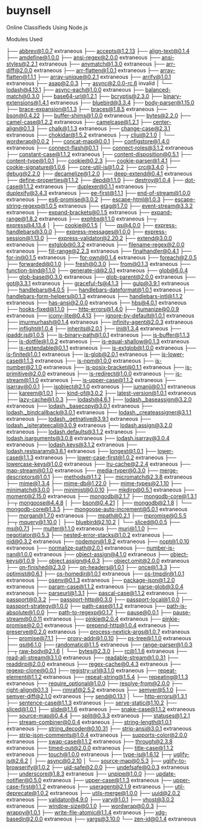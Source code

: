 # buynsell
Online Classifieds Using Node.js

Modules Used

├── abbrev@1.0.7 extraneous
├── accepts@1.2.13
├── align-text@0.1.4
├── amdefine@1.0.0
├── ansi-regex@2.0.0 extraneous
├── ansi-styles@2.2.1 extraneous
├── anymatch@1.3.0 extraneous
├── arr-diff@2.0.0 extraneous
├── arr-flatten@1.0.1 extraneous
├── array-flatten@1.1.1
├── array-unique@0.2.1 extraneous
├── arrify@1.0.1 extraneous
├── asap@2.0.3
├─┬ async@2.0.0-rc.6 invalid
│ └── lodash@4.13.1
├── async-each@1.0.0 extraneous
├── balanced-match@0.3.0
├── base64-url@1.2.1
├── bcryptjs@2.3.0
├── binary-extensions@1.4.1 extraneous
├── bluebird@3.3.4
├── body-parser@1.15.0
├── brace-expansion@1.1.3
├── braces@1.8.5 extraneous
├── bson@0.4.22
├── buffer-shims@1.0.0 extraneous
├── bytes@2.2.0
├── camel-case@1.2.2 extraneous
├── camelcase@1.2.1
├── center-align@0.1.3
├── chalk@1.1.3 extraneous
├── change-case@2.3.1 extraneous
├── chokidar@1.5.2 extraneous
├─┬ cliui@2.1.0
│ └── wordwrap@0.0.2
├── concat-map@0.0.1
├── configstore@1.4.0 extraneous
├── connect-flash@0.1.1
├── connect-roles@3.1.2 extraneous
├── constant-case@1.1.2 extraneous
├── content-disposition@0.5.1
├── content-type@1.0.1
├── cookie@0.2.3
├── cookie-parser@1.4.1
├── cookie-signature@1.0.6
├── core-util-is@1.0.2
├── crc@3.4.0
├── debug@2.2.0
├── decamelize@1.2.0
├── deep-extend@0.4.1 extraneous
├── define-properties@1.1.2
├── depd@1.1.0
├── destroy@1.0.4
├── dot-case@1.1.2 extraneous
├── duplexer@0.1.1 extraneous
├── duplexify@3.4.3 extraneous
├── ee-first@1.1.1
├── end-of-stream@1.0.0 extraneous
├── es6-promise@3.0.2
├── escape-html@1.0.3
├── escape-string-regexp@1.0.5 extraneous
├── etag@1.7.0
├── event-stream@3.3.2 extraneous
├── expand-brackets@0.1.5 extraneous
├── expand-range@1.8.2 extraneous
├── exphbs@1.1.0 extraneous
├─┬ express@4.13.4
│ ├── cookie@0.1.5
│ └── qs@4.0.0
├── express-handlebars@3.0.0
├── express-messages@1.0.0
├── express-session@1.13.0
├── express-validator@2.20.2
├── extend@3.0.0 extraneous
├── extglob@0.3.2 extraneous
├── filename-regex@2.0.0 extraneous
├── fill-range@2.2.3 extraneous
├── finalhandler@0.4.1
├── for-in@0.1.5 extraneous
├── for-own@0.1.4 extraneous
├── foreach@2.0.5
├── forwarded@0.1.0
├── fresh@0.3.0
├── from@0.1.3 extraneous
├── function-bind@1.1.0
├── generate-id@2.0.1 extraneous
├── glob@6.0.4
├── glob-base@0.3.0 extraneous
├── glob-parent@2.0.0 extraneous
├── got@3.3.1 extraneous
├── graceful-fs@4.1.3
├── gulp@3.9.1 extraneous
├── handlebars@4.0.5
├── handlebars-dateformat@1.0.1 extraneous
├── handlebars-form-helpers@0.1.3 extraneous
├── handlebars-intl@1.1.2 extraneous
├── has-ansi@2.0.0 extraneous
├── hbs@4.0.1 extraneous
├── hooks-fixed@1.1.0
├── http-errors@1.4.0
├── humanize@0.0.9 extraneous
├── iconv-lite@0.4.13
├── ignore-by-default@1.0.1 extraneous
├── imurmurhash@0.1.4 extraneous
├── infinity-agent@2.0.3 extraneous
├── inflight@1.0.4
├── inherits@2.0.1
├── ini@1.3.4 extraneous
├── ipaddr.js@1.0.5
├── is-binary-path@1.0.1 extraneous
├── is-buffer@1.1.3
├── is-dotfile@1.0.2 extraneous
├── is-equal-shallow@0.1.3 extraneous
├── is-extendable@0.1.1 extraneous
├── is-extglob@1.0.0 extraneous
├── is-finite@1.0.1 extraneous
├── is-glob@2.0.1 extraneous
├── is-lower-case@1.1.3 extraneous
├── is-npm@1.0.0 extraneous
├── is-number@2.1.0 extraneous
├── is-posix-bracket@0.1.1 extraneous
├── is-primitive@2.0.0 extraneous
├── is-redirect@1.0.0 extraneous
├── is-stream@1.1.0 extraneous
├── is-upper-case@1.1.2 extraneous
├── isarray@0.0.1
├── isobject@2.1.0 extraneous
├── jumanji@0.1.1 extraneous
├── kareem@1.0.1
├── kind-of@3.0.2
├── latest-version@1.0.1 extraneous
├── lazy-cache@1.0.3
├── lodash@4.6.1
├── lodash._baseassign@3.2.0 extraneous
├── lodash._basecopy@3.0.1 extraneous
├── lodash._bindcallback@3.0.1 extraneous
├── lodash._createassigner@3.1.1 extraneous
├── lodash._getnative@3.9.1 extraneous
├── lodash._isiterateecall@3.0.9 extraneous
├── lodash.assign@3.2.0 extraneous
├── lodash.defaults@3.1.2 extraneous
├── lodash.isarguments@3.0.8 extraneous
├── lodash.isarray@3.0.4 extraneous
├── lodash.keys@3.1.2 extraneous
├── lodash.restparam@3.6.1 extraneous
├── longest@1.0.1
├── lower-case@1.1.3 extraneous
├── lower-case-first@1.0.2 extraneous
├── lowercase-keys@1.0.0 extraneous
├── lru-cache@2.2.4 extraneous
├── map-stream@0.1.0 extraneous
├── media-typer@0.3.0
├── merge-descriptors@1.0.1
├── methods@1.1.2
├── micromatch@2.3.8 extraneous
├── mime@1.3.4
├── mime-db@1.22.0
├── mime-types@2.1.10
├── minimatch@3.0.0
├── minimist@0.0.10
├── mkdirp@0.5.1 extraneous
├── moment@2.15.0 extraneous
├── mongodb@2.1.7
├── mongodb-core@1.3.1
├─┬ mongoose@4.4.8
│ ├── bson@0.4.21
│ ├── mongodb@2.1.8
│ └── mongodb-core@1.3.5
├── mongoose-auto-increment@5.0.1 extraneous
├── morgan@1.7.0 extraneous
├── mpath@0.2.1
├── mpromise@0.5.5
├─┬ mquery@1.10.0
│ ├── bluebird@2.10.2
│ └── sliced@0.0.5
├── ms@0.7.1
├── multer@1.1.0 extraneous
├── muri@1.1.0
├── negotiator@0.5.3
├── nested-error-stacks@1.0.2 extraneous
├── nid@0.3.2 extraneous
├── nodemon@1.9.2 extraneous
├── nopt@1.0.10 extraneous
├── normalize-path@2.0.1 extraneous
├── number-is-nan@1.0.0 extraneous
├── object-assign@4.1.0 extraneous
├── object-keys@1.0.9
├── object.assign@4.0.3
├── object.omit@2.0.0 extraneous
├── on-finished@2.3.0
├── on-headers@1.0.1
├── once@1.3.3
├── optimist@0.6.1
├── os-homedir@1.0.1 extraneous
├── os-tmpdir@1.0.1 extraneous
├── osenv@0.1.3 extraneous
├── package-json@1.2.0 extraneous
├── param-case@1.1.2 extraneous
├── parse-glob@3.0.4 extraneous
├── parseurl@1.3.1
├── pascal-case@1.1.2 extraneous
├── passport@0.3.2
├── passport-http@0.3.0
├── passport-local@1.0.0
├── passport-strategy@1.0.0
├── path-case@1.1.2 extraneous
├── path-is-absolute@1.0.0
├── path-to-regexp@0.1.7
├── pause@0.0.1
├── pause-stream@0.0.11 extraneous
├── pinkie@2.0.4 extraneous
├── pinkie-promise@2.0.1 extraneous
├── prepend-http@1.0.4 extraneous
├── preserve@0.2.0 extraneous
├── process-nextick-args@1.0.7 extraneous
├── promise@7.1.1
├── proxy-addr@1.0.10
├── ps-tree@1.1.0 extraneous
├── qs@6.1.0
├── randomatic@1.1.5 extraneous
├── range-parser@1.0.3
├─┬ raw-body@2.1.6
│ └── bytes@2.3.0
├── rc@1.1.6 extraneous
├── read-all-stream@3.1.0 extraneous
├── readable-stream@1.0.31
├── readdirp@2.0.0 extraneous
├── regex-cache@0.4.3 extraneous
├── regexp-clone@0.0.1
├── registry-url@3.1.0 extraneous
├── repeat-element@1.1.2 extraneous
├── repeat-string@1.5.4
├── repeating@1.1.3 extraneous
├── require_optional@1.0.0
├── resolve-from@2.0.0
├── right-align@0.1.3
├── rimraf@2.5.2 extraneous
├── semver@5.1.0
├── semver-diff@2.1.0 extraneous
├─┬ send@0.13.1
│ └── http-errors@1.3.1
├── sentence-case@1.1.3 extraneous
├── serve-static@1.10.2
├── sliced@1.0.1
├── slide@1.1.6 extraneous
├── snake-case@1.1.2 extraneous
├── source-map@0.4.4
├── split@0.3.3 extraneous
├── statuses@1.2.1
├── stream-combiner@0.0.4 extraneous
├── string-length@1.0.1 extraneous
├── string_decoder@0.10.31
├── strip-ansi@3.0.1 extraneous
├── strip-json-comments@1.0.4 extraneous
├── supports-color@2.0.0 extraneous
├── swap-case@1.1.2 extraneous
├── through@2.3.8 extraneous
├── timed-out@2.0.0 extraneous
├── title-case@1.1.2 extraneous
├── touch@1.0.0 extraneous
├── type-is@1.6.12
├─┬ uglify-js@2.6.2
│ ├── async@0.2.10
│ └── source-map@0.5.3
├── uglify-to-browserify@1.0.2
├── uid-safe@2.0.0
├── undefsafe@0.0.3 extraneous
├── underscore@1.8.3 extraneous
├── unpipe@1.0.0
├── update-notifier@0.5.0 extraneous
├── upper-case@1.1.3 extraneous
├── upper-case-first@1.1.2 extraneous
├── useragent@2.1.9 extraneous
├── util-deprecate@1.0.2 extraneous
├── utils-merge@1.0.0
├── uuid@2.0.2 extraneous
├── validator@4.9.0
├── vary@1.0.1
├── vhost@3.0.2 extraneous
├── window-size@0.1.0
├── wordwrap@0.0.3
├── wrappy@1.0.1
├── write-file-atomic@1.1.4 extraneous
├── xdg-basedir@2.0.0 extraneous
├── yargs@3.10.0
└── zen-id@0.1.4 extraneous
